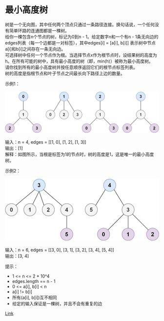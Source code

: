 <h1>最小高度树</h1>

树是一个无向图，其中任何两个顶点只通过一条路径连接。换句话说，一个任何没有简单环路的连通图都是一棵树。</br>
给你一棵包含n个节点的树，标记为0到n - 1。给定数字n和一个有n - 1条无向边的edges列表（每一个边都是一对标签），其中edges[i] = [a[i], b[i]] 表示树中节点a[i]和b[i]之间存在一条无向边。</br>
可选择树中任何一个节点作为根。当选择节点x作为根节点时，设结果树的高度为h。在所有可能的树中，具有最小高度的树（即，min(h)）被称为最小高度树。</br>
请你找到所有的最小高度树并按任意顺序返回它们的根节点标签列表。</br>
树的高度是指根节点和叶子节点之间最长向下路径上边的数量。</br>

示例1：</br>
</br>![](./image/1.jpeg)</br></br>
输入：n = 4, edges = [[1, 0], [1, 2], [1, 3]]</br>
输出：[1]</br>
解释：如图所示，当根是标签为1的节点时，树的高度是1，这是唯一的最小高度树。</br>

示例2：</br>
</br>![](./image/2.jpeg)</br></br>
输入：n = 6, edges = [[3, 0], [3, 1], [3, 2], [3, 4], [5, 4]]</br>
输出：[3, 4]</br>

提示：
- 1 <= n <= 2 * 10^4
- edges.length == n - 1
- 0 <= a[i], b[i] < n
- a[i] != b[i]
- 所有(a[i], b[i])互不相同
- 给定的输入保证是一棵树，并且不会有重复的边

[Link](https://leetcode-cn.com/problems/minimum-height-trees/)